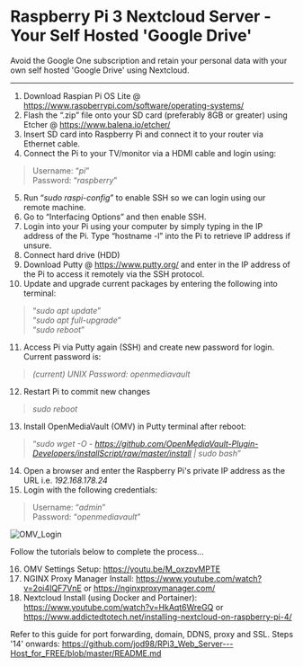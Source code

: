 # Raspberry Pi 3 Nextcloud Server - Your Self Hosted 'Google Drive'

Avoid the Google One subscription and retain your personal data with your own self hosted 'Google Drive' using Nextcloud.

-------------------------------------------------------------------------------------------------------------------------------

1. Download Raspian Pi OS Lite @ https://www.raspberrypi.com/software/operating-systems/
2. Flash the “.zip” file onto your SD card (preferably 8GB or greater) using Etcher @ https://www.balena.io/etcher/
3. Insert SD card into Raspberry Pi and connect it to your router via Ethernet cable.
4. Connect the Pi to your TV/monitor via a HDMI cable and login using:
>Username: “*pi*” <br />
>Password: “*raspberry*” <br />
5. Run “*sudo raspi-config*” to enable SSH so we can login using our remote machine.
6. Go to “Interfacing Options” and then enable SSH.
7. Login into your Pi using your computer by simply typing in the IP address of the Pi. Type “hostname -l” into the Pi to retrieve IP address if unsure.
8. Connect hard drive (HDD)
9. Download Putty @ https://www.putty.org/ and enter in the IP address of the Pi to access it remotely via the SSH protocol.
10. Update and upgrade current packages by entering the following into terminal:
>“*sudo apt update*” <br />
>“*sudo apt full-upgrade*” <br />
>“*sudo reboot*” <br />
11. Access Pi via Putty again (SSH) and create new password for login. Current password is:
>*(current) UNIX Password: openmediavault*
12. Restart Pi to commit new changes
>*sudo reboot*
13. Install OpenMediaVault (OMV) in Putty terminal after reboot:
>“*sudo wget -O - https://github.com/OpenMediaVault-Plugin-Developers/installScript/raw/master/install | sudo bash*” <br />
14. Open a browser and enter the Raspberry Pi's private IP address as the URL i.e. *192.168.178.24*
15. Login with the following credentials:
>Username: “*admin*” <br />
>Password: “*openmediavault*” <br />

![OMV_Login](https://user-images.githubusercontent.com/36043248/131504405-01039aef-51f3-474f-9838-e48a90275bf6.PNG)

Follow the tutorials below to complete the process...

16. OMV Settings Setup: https://youtu.be/M_oxzpvMPTE
17. NGINX Proxy Manager Install: https://www.youtube.com/watch?v=2oi4IQF7VnE or https://nginxproxymanager.com/
18. Nextcloud Install (using Docker and Portainer): https://www.youtube.com/watch?v=HkAqt6WreGQ or https://www.addictedtotech.net/installing-nextcloud-on-raspberry-pi-4/

Refer to this guide for port forwarding, domain, DDNS, proxy and SSL. Steps '14' onwards: https://github.com/jod98/RPi3_Web_Server---Host_for_FREE/blob/master/README.md

